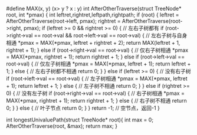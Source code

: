 #define MAX(x, y) (x> y ? x : y)
int AfterOtherTraverse(struct TreeNode* root, int *pmax)
{
    int leftret,rightret,leftpath,rightpath;
    if (root) {
        leftret = AfterOtherTraverse(root->left, pmax);
        rightret = AfterOtherTraverse(root->right, pmax);
        if (leftret >= 0 && rightret >= 0) { // 左右子树都有
            if (root->right->val == root->val && root->left->val == root->val) { // 左右子树与自身相通
                *pmax = MAX(*pmax, leftret + rightret + 2);
                return MAX(leftret + 1, rightret + 1);
            } else if (root->right->val == root->val) { // 仅右子树相通
                *pmax = MAX(*pmax, rightret + 1);
                return rightret + 1;
            } else if (root->left->val == root->val) { // 仅左子树相通
                *pmax = MAX(*pmax, leftret + 1);
                return leftret + 1;
            } else { // 左右子树都不相通
                return 0;
            }
        } else if (leftret >= 0) { // 没有右子树
            if (root->left->val == root->val) { // 左子树相通
               *pmax = MAX(*pmax, leftret + 1);
                return leftret + 1;
            } else { // 左子树不相通
                return 0;
            }
        } else if (rightret >= 0) { // 没有左子树
            if (root->right->val == root->val) { // 右子树相通
                *pmax = MAX(*pmax, rightret + 1);
                return rightret + 1;
            } else {  // 右子树不相通
                return 0;
            }
        } else { // 叶子节点
            return 0;
        }
    }
    return -1; // 空节点，返回-1
}

int longestUnivaluePath(struct TreeNode* root){
    int max = 0;
    AfterOtherTraverse(root, &max);
    return max;
}
